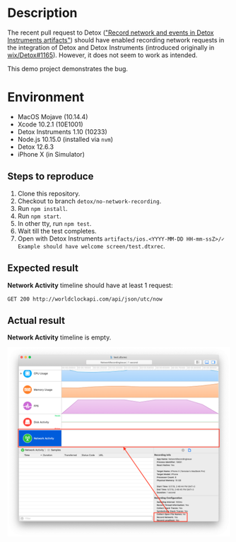 # Description

The recent pull request to Detox (["Record network and events in Detox Instruments artifacts"](https://github.com/wix/Detox/pull/1333))
should have enabled recording network requests in the integration of Detox and Detox Instruments
(introduced originally in [wix/Detox#1165](https://github.com/wix/Detox/pull/1165)).  However, it does not seem to work as intended.

This demo project demonstrates the bug.

# Environment

* MacOS Mojave (10.14.4)
* Xcode 10.2.1 (10E1001)
* Detox Instruments 1.10 (10233)
* Node.js 10.15.0 (installed via `nvm`)
* Detox 12.6.3
* iPhone X (in Simulator)

## Steps to reproduce

1. Clone this repository.
2. Checkout to branch `detox/no-network-recording`.
3. Run `npm install`.
4. Run `npm start`.
5. In other tty, run `npm test`.
6. Wait till the test completes.
7. Open with Detox Instruments `artifacts/ios.<YYYY-MM-DD HH-mm-ssZ>/✓ Example should have welcome screen/test.dtxrec`.

## Expected result

**Network Activity** timeline should have at least 1 request:

```
GET 200 http://worldclockapi.com/api/json/utc/now
```

## Actual result

**Network Activity** timeline is empty.

![Detox Instruments screenshot](images/dtxinst.png)
